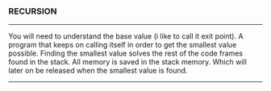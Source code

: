 ### RECURSION
***

You will need to understand the base value (i like to call it exit point).
A program that keeps on calling itself in order to get the smallest value possible.
Finding the smallest value solves the rest of the code frames found in the stack.
All memory is saved in the stack memory. Which will later on be released when the smallest value is found.

***

